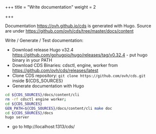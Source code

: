 +++
title = "Write documentation"
weight = 2

+++

Documentation https://ovh.github.io/cds is generated with Hugo. Source are under https://github.com/ovh/cds/tree/master/docs/content

Write / Generate / Test documentation:

* Download release Hugo v32.4 https://github.com/gohugoio/hugo/releases/tag/v0.32.4 - put hugo binary in your PATH
* Download CDS Binaries: cdsctl, engine, worker from https://github.com/ovh/cds/releases/latest
* Clone CDS repository: `git clone https://github.com/ovh/cds.git` inside ${CDS_SOURCES}
* Generate documentation with Hugo

```bash
cd ${CDS_SOURCES}/docs/content/cli
rm -rf cdsctl engine worker;
cd ${CDS_SOURCES}
GEN_PATH=${CDS_SOURCES}/docs/content/cli make doc 
cd ${CDS_SOURCES}/docs
hugo server
```
* go to http://localhost:1313/cds/
